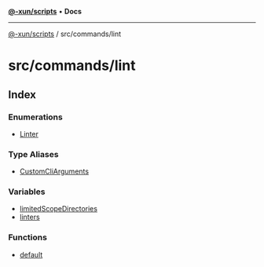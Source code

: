 [**@-xun/scripts**](../../../README.md) • **Docs**

***

[@-xun/scripts](../../../README.md) / src/commands/lint

# src/commands/lint

## Index

### Enumerations

- [Linter](enumerations/Linter.md)

### Type Aliases

- [CustomCliArguments](type-aliases/CustomCliArguments.md)

### Variables

- [limitedScopeDirectories](variables/limitedScopeDirectories.md)
- [linters](variables/linters.md)

### Functions

- [default](functions/default.md)
